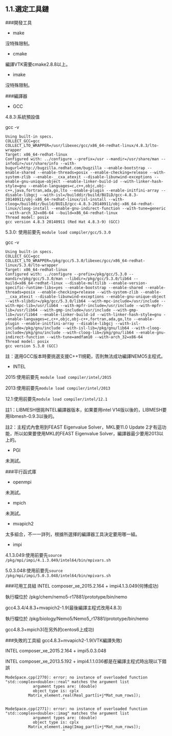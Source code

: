 ## 1.1.選定工具鏈
###開發工具
* make

 沒特殊限制。
* cmake

 編譯VTK需要cmake2.8.8以上。
* imake

 沒特殊限制。

###編譯器
* GCC

 4.8.3:系統預設值

 gcc -v
 ```
Using built-in specs.
COLLECT_GCC=gcc
COLLECT_LTO_WRAPPER=/usr/libexec/gcc/x86_64-redhat-linux/4.8.3/lto-wrapper
Target: x86_64-redhat-linux
Configured with: ../configure --prefix=/usr --mandir=/usr/share/man --infodir=/usr/share/info --with-bugurl=http://bugzilla.redhat.com/bugzilla --enable-bootstrap --enable-shared --enable-threads=posix --enable-checking=release --with-system-zlib --enable-__cxa_atexit --disable-libunwind-exceptions --enable-gnu-unique-object --enable-linker-build-id --with-linker-hash-style=gnu --enable-languages=c,c++,objc,obj-c++,java,fortran,ada,go,lto --enable-plugin --enable-initfini-array --disable-libgcj --with-isl=/builddir/build/BUILD/gcc-4.8.3-20140911/obj-x86_64-redhat-linux/isl-install --with-cloog=/builddir/build/BUILD/gcc-4.8.3-20140911/obj-x86_64-redhat-linux/cloog-install --enable-gnu-indirect-function --with-tune=generic --with-arch_32=x86-64 --build=x86_64-redhat-linux
Thread model: posix
gcc version 4.8.3 20140911 (Red Hat 4.8.3-9) (GCC)
 ```
 5.3.0: 使用前要先 ```module load compiler/gcc/5.3.0```

 gcc -v
```
Using built-in specs.
COLLECT_GCC=gcc
COLLECT_LTO_WRAPPER=/pkg/gcc/5.3.0/libexec/gcc/x86_64-redhat-linux/5.3.0/lto-wrapper
Target: x86_64-redhat-linux
Configured with: ../configure --prefix=/pkg/gcc/5.3.0 --mandir=/pkg/gcc/5.3.0/man --libdir=/pkg/gcc/5.3.0/lib64 --build=x86_64-redhat-linux --disable-multilib --enable-version-specific-runtime-libs=yes --enable-bootstrap --enable-shared --enable-threads=posix --enable-checking=release --with-system-zlib --enable-__cxa_atexit --disable-libunwind-exceptions --enable-gnu-unique-object --with-slibdir=/pkg/gcc/5.3.0/lib64 --with-mpc-include=/usr/include --with-mpc-lib=/usr/lib64 --with-mpfr-include=/usr/include --with-mpfr-lib=/usr/lib64 --with-gmp-include=/usr/include --with-gmp-lib=/usr/lib64 --enable-linker-build-id --with-linker-hash-style=gnu --enable-languages=c,c++,objc,obj-c++,fortran,ada,go,lto --enable-plugin --enable-initfini-array --disable-libgcj --with-isl-include=/pkg/gnu/include --with-isl-lib=/pkg/gnu/lib64 --with-cloog-include=/pkg/gnu/include --with-cloog-lib=/pkg/gnu/lib64 --enable-gnu-indirect-function --with-tune=amdfam10 --with-arch_32=x86-64
Thread model: posix
gcc version 5.3.0 (GCC)
```
註：選用GCC版本時要挑選支援C++11規範，否則無法成功編譯NEMO5主程式。

* INTEL

 2015:使用前要先 ```module load compiler/intel/2015```

 2013:使用前要先```module load compiler/intel/2013```

 12.1:使用前要先```module load compiler/intel/12.1```
 
 註1：LIBMESH很挑INTEL編譯器版本，如果要用intel V14版以後的，LIBMESH要用libmesh-0.9.3以後的。
 
 註2：主程式內會用到FEAST Eigenvalue Solver，MKL要11.0 Update 2才有這功能，所以如果要使用MKL的FEAST Eigenvalue Solver，編譯器最少要用2013以上的。

* PGI

 未測試。

###平行函式庫
* openmpi

 未測試。
* mpich

 未測試。
* mvapich2

 太多組合，不一一詳列，根據所選擇的編譯器工具決定要用哪一組。
* impi

 4.1.3.049:使用前要先```source /pkg/mpi/impi/4.1.3.049/intel64/bin/mpivars.sh```

 5.0.3.048:使用前要先```source /pkg/mpi/impi/5.0.3.048/intel64/bin/mpivars.sh```


###可用工具組
INTEL composer_xe_2015.2.164 + impi4.1.3.049(何博成功)

執行檔位於
/pkg/chem/nemo5-r17881/prototype/bin/nemo

gcc4.3.4/4.8.3+mvapich2-1.9(最後編譯主程式改用4.8.3)

執行檔位於
/pkg/biology/Nemo5/Nemo5_r17881/prototype/bin/nemo

gcc4.8.3+mpich3(在另外的centos6上成功)

###失敗的工具組
gcc4.8.3+mvapich2-1.9(VTK編譯失敗)

INTEL composer_xe_2015.2.164 + impi5.0.3.048

INTEL composer_xe_2013.5.192 + impi4.1.1.036都是在編譯主程式時出現以下錯誤
```
ModeSpace.cpp(2770): error: no instance of overloaded function "std::complex<double>::real" matches the argument list
            argument types are: (double)
            object type is: cplx
          Matrix_element.real(Real_part[i+j*Mat_num_rows]);
                         ^

ModeSpace.cpp(2771): error: no instance of overloaded function "std::complex<double>::imag" matches the argument list
            argument types are: (double)
            object type is: cplx
          Matrix_element.imag(Imag_part[i+j*Mat_num_rows]);
                         ^
```